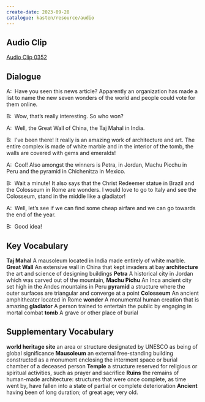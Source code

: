 ```yaml
---
create-date: 2023-09-28
catalogue: kasten/resource/audio
---
```


## Audio Clip
[Audio Clip 0352](https://archive.org/download/englishpod_all/englishpod_0352dg.mp3)

## Dialogue
A:  Have you seen this news article?  Apparently an organization has made a list to name the new seven wonders of the world and people could vote for them online.

B:  Wow, that’s really interesting.  So who won?

A:  Well, the Great Wall of China, the Taj Mahal in India.

B:  I’ve been there!  It really is an amazing work of architecture and art.  The entire complex is made of white marble and in the interior of the tomb, the walls are covered with gems and emeralds!

A:  Cool!  Also amongst the winners is Petra, in Jordan, Machu Picchu in Peru and the pyramid in Chichenitza in Mexico.

B:  Wait a minute!  It also says that the Christ Redeemer statue in Brazil and the Colosseum in Rome are wonders. I would love to go to Italy and see the Colosseum, stand in the middle like a gladiator!

A:  Well, let’s see if we can find some cheap airfare and we can go towards the end of the year.

B:  Good idea!

## Key Vocabulary
**Taj Mahal**         A mausoleum located in India made entirely of white marble.
**Great Wall**        An extensive wall in China that kept invaders at bay
**architecture**      the art and science of designing buildings
**Petra**             A historical city in Jordan which was carved out of the mountain,
**Machu Pichu**       An Inca ancient city set high in the Andes mountains in Peru
**pyramid**           a structure where the outer surfaces are triangular and converge at a point
**Colosseum**         An ancient amphitheater located in Rome
**wonder**            A monumental human creation that is amazing
**gladiator**         A person trained to entertain the public by engaging in mortal combat
**tomb**              A grave or other place of burial

## Supplementary Vocabulary
**world heritage site**      an area or structure designated by UNESCO as being of global significance
**Mausoleum**                an external free-standing building constructed as a monument enclosing the interment space or burial chamber of a deceased person
**Temple**                   a structure reserved for religious or spiritual activities, such as prayer and sacrifice
**Ruins**                    the remains of human-made architecture: structures that were once complete, as time went by, have fallen into a state of partial or complete deterioration
**Ancient**                  having been of long duration; of great age; very old.
